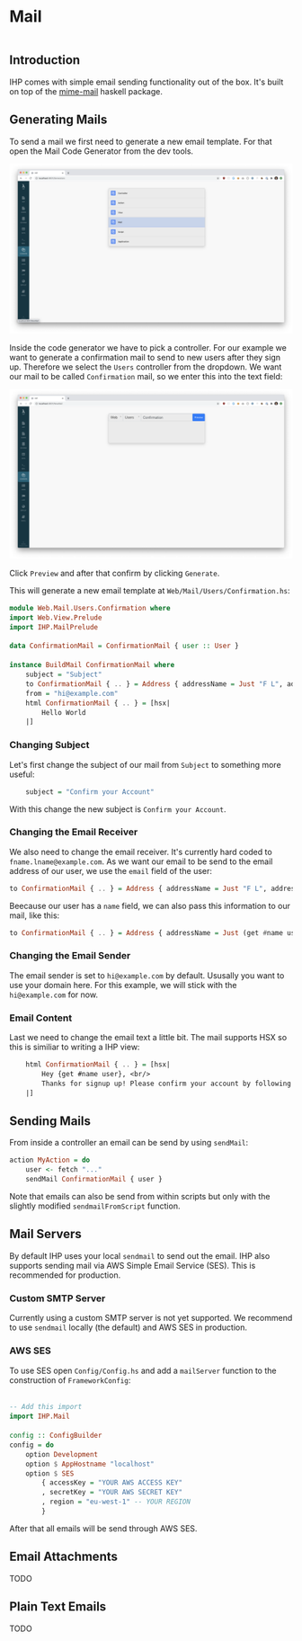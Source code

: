 # Mail

```toc
```

## Introduction

IHP comes with simple email sending functionality out of the box. It's built on top of the [mime-mail](https://hackage.haskell.org/package/mime-mail) haskell package.

## Generating Mails

To send a mail we first need to generate a new email template. For that open the Mail Code Generator from the dev tools.


![](images/mail/mail-codegen.png)

Inside the code generator we have to pick a controller. For our example we want to generate a confirmation mail to send to new users after they sign up. Therefore we select the `Users` controller from the dropdown. We want our mail to be called `Confirmation` mail, so we enter this into the text field:

![](images/mail/mail-codegen-input.png)

Click `Preview` and after that confirm by clicking `Generate`.

This will generate a new email template at `Web/Mail/Users/Confirmation.hs`:

```haskell
module Web.Mail.Users.Confirmation where
import Web.View.Prelude
import IHP.MailPrelude

data ConfirmationMail = ConfirmationMail { user :: User }

instance BuildMail ConfirmationMail where
    subject = "Subject"
    to ConfirmationMail { .. } = Address { addressName = Just "F L", addressEmail = "fname.lname@example.com" }
    from = "hi@example.com"
    html ConfirmationMail { .. } = [hsx|
        Hello World
    |]
```

### Changing Subject

Let's first change the subject of our mail from `Subject` to something more useful:

```haskell
    subject = "Confirm your Account"
```

With this change the new subject is `Confirm your Account`.

### Changing the Email Receiver

We also need to change the email receiver. It's currently hard coded to `fname.lname@example.com`. As we want our email to be send to the email address of our user, we use the `email` field of the user:


```haskell
to ConfirmationMail { .. } = Address { addressName = Just "F L", addressEmail = get #email user }
```

Beecause our user has a `name` field, we can also pass this information to our mail, like this:

```haskell
to ConfirmationMail { .. } = Address { addressName = Just (get #name user), addressEmail = get #email user }
```

### Changing the Email Sender

The email sender is set to `hi@example.com` by default. Ususally you want to use your domain here. For this example, we will stick with the `hi@example.com` for now.


### Email Content

Last we need to change the email text a little bit. The mail supports HSX so this is similiar to writing a IHP view:

```haskell
    html ConfirmationMail { .. } = [hsx|
        Hey {get #name user}, <br/>
        Thanks for signup up! Please confirm your account by following this link: ... <br /><br />
    |]
```

## Sending Mails

From inside a controller an email can be send by using `sendMail`:

```haskell
action MyAction = do 
    user <- fetch "..."
    sendMail ConfirmationMail { user }
```

Note that emails can also be send from within scripts but only with the slightly modified `sendmailFromScript` function.

## Mail Servers

By default IHP uses your local `sendmail` to send out the email. IHP also supports sending mail via AWS Simple Email Service (SES). This is recommended for production.

### Custom SMTP Server

Currently using a custom SMTP server is not yet supported. We recommend to use `sendmail` locally (the default) and AWS SES in production.

### AWS SES

To use SES open `Config/Config.hs` and add a `mailServer` function to the construction of `FrameworkConfig`:

```haskell

-- Add this import 
import IHP.Mail

config :: ConfigBuilder
config = do
    option Development
    option $ AppHostname "localhost"
    option $ SES
        { accessKey = "YOUR AWS ACCESS KEY"
        , secretKey = "YOUR AWS SECRET KEY"
        , region = "eu-west-1" -- YOUR REGION                                                                     
        }                                                        
```

After that all emails will be send through AWS SES.

## Email Attachments

TODO

## Plain Text Emails

TODO
